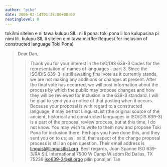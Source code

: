 ```yaml
---
author: "pike"
date: 2006-02-14T01:38:00+00:00
nestinglevel: 0
---
```

toki!mi sitelen e ni tawa kulupu SIL: ni li pona: toki pona li lon kulupusina pi nimi lili. kulupu SIL li sitelen e ni tawa mi:(Re: Request for inclusion of constructed language Toki Pona)
> Dear Dan,
>> Thank you for your interest in the ISO/DIS 639-3 Codes for the
> representation of names of languages - part 3. Since the ISO/DIS 639-3 is
> still awaiting final vote as it currently stands, we are not making any
> additions or changes at present. After the final vote has occurred, we
> will post information about the process by which the public may propose
> changes and how they will be reviewed for inclusion in the 639-3
> standard.
> I will be glad to send you a notice of that posting when it occurs.
>> Because your proposal is with regard to a constructed language, it may be
> that LinguistList (the original source of the ancient, historical and
> constructed languages in ISO/DIS 639-3) is a part of the proposal review
> process, but at this time, I do not know. You may wish to write to them
> now and propose Toki Pona for inclusion there. Perhaps you have done
> this,
> and they sent you on to us; as I said, that aspect of the change proposal
> process is still an open question. Their email address is
> [linguist@linguistlist.org](mailto://linguist@linguistlist.org).
>> Best regards,
>> Joan Spanne
> ISO 639-3/RA
> SIL International
> 7500 W Camp Wisdom Rd
> Dallas, TX 75236
> [iso639-3@sil.orgo](mailto://iso639-3@sil.orgo) pilin pona!jan Tan
